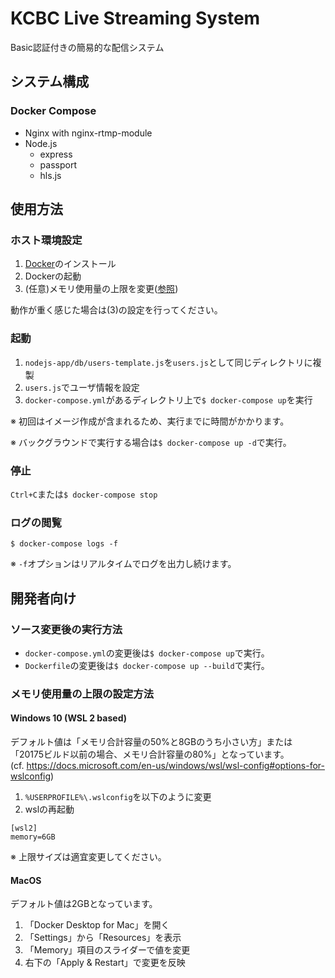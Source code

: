 # KCBC Live Streaming System

Basic認証付きの簡易的な配信システム

## システム構成

### Docker Compose

* Nginx with nginx-rtmp-module
* Node.js
  * express
  * passport
  * hls.js

## 使用方法

### ホスト環境設定

1. [Docker](https://www.docker.com/get-started)のインストール
2. Dockerの起動
3. (任意)メモリ使用量の上限を変更([参照](#メモリ使用量の上限の設定方法))

動作が重く感じた場合は(3)の設定を行ってください。

### 起動

1. `nodejs-app/db/users-template.js`を`users.js`として同じディレクトリに複製
2. `users.js`でユーザ情報を設定
3. `docker-compose.yml`があるディレクトリ上で`$ docker-compose up`を実行

※ 初回はイメージ作成が含まれるため、実行までに時間がかかります。

※ バックグラウンドで実行する場合は`$ docker-compose up -d`で実行。

### 停止

`Ctrl+C`または`$ docker-compose stop`

### ログの閲覧

`$ docker-compose logs -f`

※ `-f`オプションはリアルタイムでログを出力し続けます。

## 開発者向け

### ソース変更後の実行方法

* `docker-compose.yml`の変更後は`$ docker-compose up`で実行。
* `Dockerfile`の変更後は`$ docker-compose up --build`で実行。

### メモリ使用量の上限の設定方法

#### Windows 10 (WSL 2 based)

デフォルト値は「メモリ合計容量の50%と8GBのうち小さい方」または「20175ビルド以前の場合、メモリ合計容量の80%」となっています。  
(cf. <https://docs.microsoft.com/en-us/windows/wsl/wsl-config#options-for-wslconfig>)

1. `%USERPROFILE%\.wslconfig`を以下のように変更
2. wslの再起動

```plain
[wsl2]
memory=6GB
```

※ 上限サイズは適宜変更してください。

#### MacOS

デフォルト値は2GBとなっています。

1. 「Docker Desktop for Mac」を開く
2. 「Settings」から「Resources」を表示
3. 「Memory」項目のスライダーで値を変更
4. 右下の「Apply & Restart」で変更を反映
